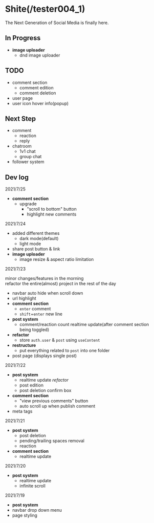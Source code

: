 # Shite(/tester004_1)

The Next Generation of Social Media is finally here.

## In Progress

- **image uploader**
  - dnd image uploader

## TODO

- comment section
  - comment edition
  - comment deletion
- user page
- user icon hover info(popup)

## Next Step

- comment
  - reaction
  - reply
- chatroom
  - 1v1 chat
  - group chat
- follower system

## Dev log

2021/7/25

- **comment section**
  - upgrade
    - "scroll to bottom" button
    - highlight new comments

2021/7/24

- added different themes
  - dark mode(default)
  - light mode
- share post button & link
- **image uploader**
  - image resize & aspect ratio limitation

2021/7/23

minor changes/features in the morning  
refactor the entire(almost) project in the rest of the day

- navbar auto hide when scroll down
- url highlight
- **comment section**
  - `enter` comment
  - `shift`+`enter` new line
- **post system**
  - comment/reaction count realtime update(after comment section being toggled)
- **refactor**
  - store `auth.user` & `post` using `useContent`
- **restructure**
  - put everything related to `post` into one folder
- post page (displays single post)

2021/7/22

- **post system**
  - realtime update _refactor_
  - post edition
  - post deletion confirm box
- **comment section**
  - "view previous comments" button
  - auto scroll up when publish comment
- meta tags

2021/7/21

- **post system**
  - post deletion
  - pending/trailing spaces removal
  - reaction
- **comment section**
  - realtime update

2021/7/20

- **post system**
  - realtime update
  - infinite scroll

2021/7/19

- **post system**
- navbar drop down menu
- page styling
